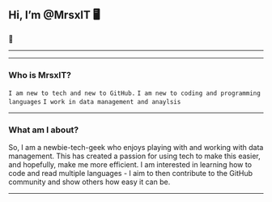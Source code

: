 ## Hi, I’m @MrsxIT 🖥️
:wave: 

---

---

### Who is MrsxIT?

```I am new to tech and new to GitHub.```
```I am new to coding and programming languages```
```I work in data management and anaylsis```

---
### What am I about?

So, I am a newbie-tech-geek who enjoys playing with and working with data management. This has created a passion for using tech to make this easier, and hopefully, make me more efficient. I am interested in learning how to code and read multiple languages - I aim to then contribute to the GitHub community and show others how easy it can be.

---

<!---
MrsxIT/MrsxIT is a ✨ special ✨ repository because its `README.md` (this file) appears on your GitHub profile.
You can click the Preview link to take a look at your changes.
--->
